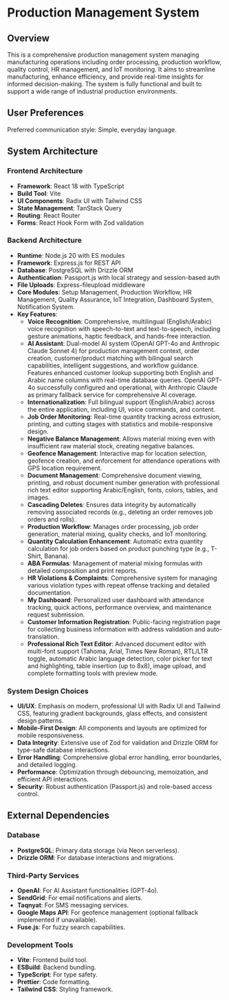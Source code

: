# Production Management System

## Overview
This is a comprehensive production management system managing manufacturing operations including order processing, production workflow, quality control, HR management, and IoT monitoring. It aims to streamline manufacturing, enhance efficiency, and provide real-time insights for informed decision-making. The system is fully functional and built to support a wide range of industrial production environments.

## User Preferences
Preferred communication style: Simple, everyday language.

## System Architecture

### Frontend Architecture
- **Framework**: React 18 with TypeScript
- **Build Tool**: Vite
- **UI Components**: Radix UI with Tailwind CSS
- **State Management**: TanStack Query
- **Routing**: React Router
- **Forms**: React Hook Form with Zod validation

### Backend Architecture
- **Runtime**: Node.js 20 with ES modules
- **Framework**: Express.js for REST API
- **Database**: PostgreSQL with Drizzle ORM
- **Authentication**: Passport.js with local strategy and session-based auth
- **File Uploads**: Express-fileupload middleware
- **Core Modules**: Setup Management, Production Workflow, HR Management, Quality Assurance, IoT Integration, Dashboard System, Notification System.
- **Key Features**:
    - **Voice Recognition**: Comprehensive, multilingual (English/Arabic) voice recognition with speech-to-text and text-to-speech, including gesture animations, haptic feedback, and hands-free interaction.
    - **AI Assistant**: Dual-model AI system (OpenAI GPT-4o and Anthropic Claude Sonnet 4) for production management context, order creation, customer/product matching with bilingual search capabilities, intelligent suggestions, and workflow guidance. Features enhanced customer lookup supporting both English and Arabic name columns with real-time database queries. OpenAI GPT-4o successfully configured and operational, with Anthropic Claude as primary fallback service for comprehensive AI coverage.
    - **Internationalization**: Full bilingual support (English/Arabic) across the entire application, including UI, voice commands, and content.
    - **Job Order Monitoring**: Real-time quantity tracking across extrusion, printing, and cutting stages with statistics and mobile-responsive design.
    - **Negative Balance Management**: Allows material mixing even with insufficient raw material stock, creating negative balances.
    - **Geofence Management**: Interactive map for location selection, geofence creation, and enforcement for attendance operations with GPS location requirement.
    - **Document Management**: Comprehensive document viewing, printing, and robust document number generation with professional rich text editor supporting Arabic/English, fonts, colors, tables, and images.
    - **Cascading Deletes**: Ensures data integrity by automatically removing associated records (e.g., deleting an order removes job orders and rolls).
    - **Production Workflow**: Manages order processing, job order generation, material mixing, quality checks, and IoT monitoring.
    - **Quantity Calculation Enhancement**: Automatic extra quantity calculation for job orders based on product punching type (e.g., T-Shirt, Banana).
    - **ABA Formulas**: Management of material mixing formulas with detailed composition and print reports.
    - **HR Violations & Complaints**: Comprehensive system for managing various violation types with repeat offense tracking and detailed documentation.
    - **My Dashboard**: Personalized user dashboard with attendance tracking, quick actions, performance overview, and maintenance request submission.
    - **Customer Information Registration**: Public-facing registration page for collecting business information with address validation and auto-translation.
    - **Professional Rich Text Editor**: Advanced document editor with multi-font support (Tahoma, Arial, Times New Roman), RTL/LTR toggle, automatic Arabic language detection, color picker for text and highlighting, table insertion (up to 8x8), image upload, and complete formatting tools with preview mode.

### System Design Choices
- **UI/UX**: Emphasis on modern, professional UI with Radix UI and Tailwind CSS, featuring gradient backgrounds, glass effects, and consistent design patterns.
- **Mobile-First Design**: All components and layouts are optimized for mobile responsiveness.
- **Data Integrity**: Extensive use of Zod for validation and Drizzle ORM for type-safe database interactions.
- **Error Handling**: Comprehensive global error handling, error boundaries, and detailed logging.
- **Performance**: Optimization through debouncing, memoization, and efficient API interactions.
- **Security**: Robust authentication (Passport.js) and role-based access control.

## External Dependencies

### Database
- **PostgreSQL**: Primary data storage (via Neon serverless).
- **Drizzle ORM**: For database interactions and migrations.

### Third-Party Services
- **OpenAI**: For AI Assistant functionalities (GPT-4o).
- **SendGrid**: For email notifications and alerts.
- **Taqnyat**: For SMS messaging services.
- **Google Maps API**: For geofence management (optional fallback implemented if unavailable).
- **Fuse.js**: For fuzzy search capabilities.

### Development Tools
- **Vite**: Frontend build tool.
- **ESBuild**: Backend bundling.
- **TypeScript**: For type safety.
- **Prettier**: Code formatting.
- **Tailwind CSS**: Styling framework.